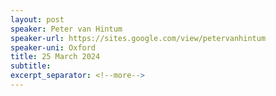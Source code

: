 ```yaml
---
layout: post
speaker: Peter van Hintum
speaker-url: https://sites.google.com/view/petervanhintum
speaker-uni: Oxford
title: 25 March 2024
subtitle: 
excerpt_separator: <!--more-->
---
```


<!--more-->
